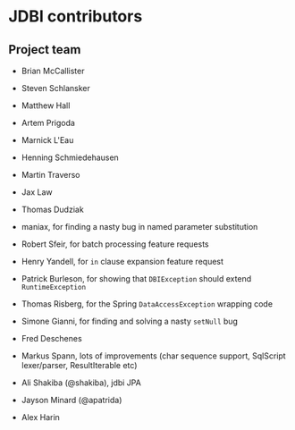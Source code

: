 # JDBI contributors

## Project team

- Brian McCallister
- Steven Schlansker
- Matthew Hall
- Artem Prigoda
- Marnick L'Eau
- Henning Schmiedehausen

- Martin Traverso
- Jax Law
- Thomas Dudziak
- maniax, for finding a nasty bug in named parameter substitution
- Robert Sfeir, for batch processing feature requests
- Henry Yandell, for `in` clause expansion feature request
- Patrick Burleson, for showing that `DBIException` should extend `RuntimeException`
- Thomas Risberg, for the Spring `DataAccessException` wrapping code
- Simone Gianni, for finding and solving a nasty `setNull` bug
- Fred Deschenes
- Markus Spann, lots of improvements (char sequence support, SqlScript lexer/parser, ResultIterable etc)
- Ali Shakiba (@shakiba), jdbi JPA
- Jayson Minard (@apatrida)
- Alex Harin
